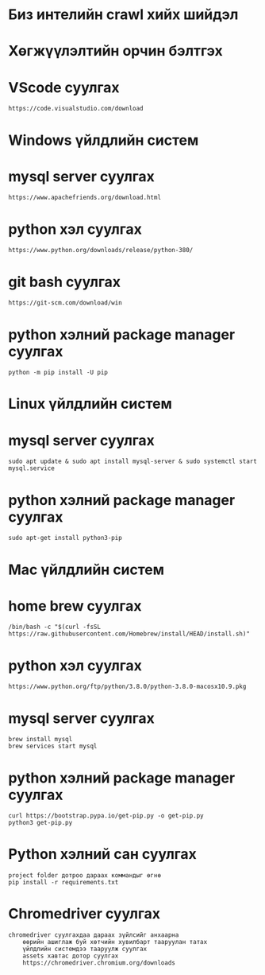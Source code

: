 # Биз интелийн crawl хийх шийдэл

# Хөгжүүлэлтийн орчин бэлтгэх

# VScode суулгах
    https://code.visualstudio.com/download


# Windows үйлдлийн систем
# mysql server суулгах
    https://www.apachefriends.org/download.html
# python хэл суулгах
    https://www.python.org/downloads/release/python-380/
# git bash суулгах
    https://git-scm.com/download/win
# python хэлний package manager суулгах
    python -m pip install -U pip

# Linux үйлдлийн систем
# mysql server суулгах
    sudo apt update & sudo apt install mysql-server & sudo systemctl start mysql.service
# python хэлний package manager суулгах
    sudo apt-get install python3-pip

# Mac үйлдлийн систем
# home brew суулгах
    /bin/bash -c "$(curl -fsSL https://raw.githubusercontent.com/Homebrew/install/HEAD/install.sh)"
# python хэл суулгах
    https://www.python.org/ftp/python/3.8.0/python-3.8.0-macosx10.9.pkg
# mysql server суулгах
    brew install mysql
    brew services start mysql
# python хэлний package manager суулгах
    curl https://bootstrap.pypa.io/get-pip.py -o get-pip.py
    python3 get-pip.py

# Python хэлний сан суулгах
    project folder дотроо дараах коммандыг өгнө
    pip install -r requirements.txt

# Chromedriver суулгах
    chromedriver суулгахдаа дараах зүйлсийг анхаарна
        өөрийн ашиглаж буй хөтчийн хувилбарт тааруулан татах
        үйлдлийн системдээ тааруулж суулгах
        assets хавтас дотор суулгах
        https://chromedriver.chromium.org/downloads